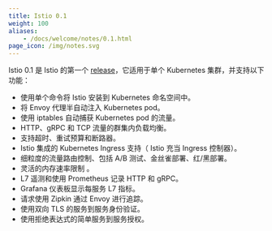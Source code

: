 ```yaml
---
title: Istio 0.1
weight: 100
aliases:
    - /docs/welcome/notes/0.1.html
page_icon: /img/notes.svg
---
```


Istio 0.1 是 Istio 的第一个 [release](https://github.com/istio/istio/releases)，它适用于单个 Kubernetes 集群，并支持以下功能：

- 使用单个命令将 Istio 安装到 Kubernetes 命名空间中。
- 将 Envoy 代理半自动注入 Kubernetes pod。
- 使用 iptables 自动捕获 Kubernetes pod 的流量。
- HTTP、gRPC 和 TCP 流量的群集内负载均衡。
- 支持超时、重试预算和断路器。
- Istio 集成的 Kubernetes Ingress 支持（ Istio 充当 Ingress 控制器）。
- 细粒度的流量路由控制、包括 A/B 测试、金丝雀部署、红/黑部署。
- 灵活的内存速率限制 。
- L7 遥测和使用 Prometheus 记录 HTTP 和 gRPC。
- Grafana 仪表板显示每服务 L7 指标。
- 请求使用 Zipkin 通过 Envoy 进行追踪。
- 使用双向 TLS 的服务到服务身份验证。
- 使用拒绝表达式的简单服务到服务授权。
